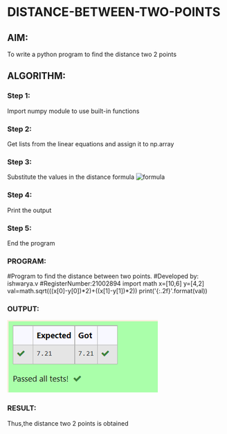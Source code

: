 # DISTANCE-BETWEEN-TWO-POINTS

## AIM:
To write a python program to find the distance two 2 points
## ALGORITHM:
### Step 1: 
Import numpy module to use built-in functions
### Step 2: 
Get lists from the linear equations and assign it to np.array
### Step 3: 
Substitute the values in the distance formula  ![formula](/formula.JPG)
### Step 4: 
Print the output
### Step 5: 
End the program
### PROGRAM:
#Program to find the distance between two points.
#Developed by: ishwarya.v
#RegisterNumber:21002894
import math
x=[10,6]
y=[4,2]
val=math.sqrt(((x[0]-y[0])*2)+((x[1]-y[1])*2))
print('{:.2f}'.format(val))

  


### OUTPUT:
![Output](distance.png)

### RESULT:
Thus,the distance two 2 points is obtained

